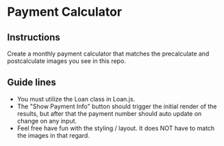 # Payment Calculator

## Instructions
Create a monthly payment calculator that matches the precalculate and postcalculate images you see in this repo. 

## Guide lines
- You must utilize the Loan class in Loan.js.
- The "Show Payment Info" button should trigger the initial render of the results, but after that the payment number should auto update on change on any input.
- Feel free have fun with the styling / layout. It does NOT have to match the images in that regard.

